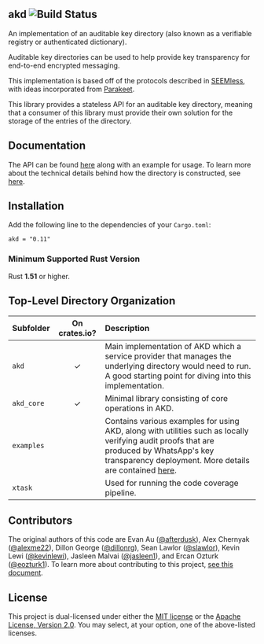 ## akd ![Build Status](https://github.com/facebook/akd/workflows/CI/badge.svg)

An implementation of an auditable key directory (also known as a verifiable registry or authenticated dictionary).

Auditable key directories can be used to help provide key transparency for end-to-end encrypted
messaging.

This implementation is based off of the protocols described in
[SEEMless](https://eprint.iacr.org/2018/607), with ideas incorporated from [Parakeet](https://eprint.iacr.org/2023/081).

This library provides a stateless API for an auditable key directory, meaning that a consumer of this library must provide their own solution for the storage of the entries of the directory.

Documentation
-------------

The API can be found [here](https://docs.rs/akd/) along with an example for usage. To learn more about the technical details
behind how the directory is constructed, see [here](https://docs.rs/akd_core/).

Installation
------------

Add the following line to the dependencies of your `Cargo.toml`:

```
akd = "0.11"
```

### Minimum Supported Rust Version

Rust **1.51** or higher.

Top-Level Directory Organization
--------------------------------

| Subfolder           | On crates.io? | Description |
| :---                |  :---:        | :---        |
| `akd`               |    ✓          | Main implementation of AKD which a service provider that manages the underlying directory would need to run. A good starting point for diving into this implementation. |
| `akd_core`          |    ✓          | Minimal library consisting of core operations in AKD. |
| `examples`          |               | Contains various examples for using AKD, along with utilities such as locally verifying audit proofs that are produced by WhatsApp's key transparency deployment. More details are contained [here](examples/README.md). |
| `xtask`             |               | Used for running the code coverage pipeline. |


Contributors
------------

The original authors of this code are
Evan Au ([@afterdusk](https://github.com/afterdusk)),
Alex Chernyak ([@alexme22](https://github.com/alexme22)),
Dillon George ([@dillonrg](https://github.com/dillonrg)),
Sean Lawlor ([@slawlor](https://github.com/slawlor)),
Kevin Lewi ([@kevinlewi](https://github.com/kevinlewi)),
Jasleen Malvai ([@jasleen1](https://github.com/jasleen1)), and
Ercan Ozturk ([@eozturk1](https://github.com/eozturk1)).
To learn more about contributing to this project, [see this document](https://github.com/facebook/akd/blob/main/CONTRIBUTING.md).

License
-------

This project is dual-licensed under either the [MIT license](https://github.com/facebook/akd/blob/main/LICENSE-MIT)
or the [Apache License, Version 2.0](https://github.com/facebook/akd/blob/main/LICENSE-APACHE).
You may select, at your option, one of the above-listed licenses.